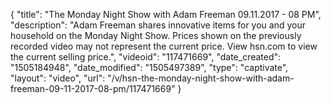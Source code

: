 {
    "title": "The Monday Night Show with Adam Freeman 09.11.2017 - 08 PM",
    "description": "Adam Freeman shares innovative items for you and your household on the Monday Night Show.  Prices shown on the previously recorded video may not represent the current price. View hsn.com to view the current selling price.",
    "videoid": "117471669",
    "date_created": "1505184948",
    "date_modified": "1505497389",
    "type": "captivate",
    "layout": "video",
    "url": "\/v\/hsn-the-monday-night-show-with-adam-freeman-09-11-2017-08-pm\/117471669"
}